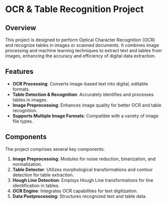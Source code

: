 # OCR & Table Recognition Project

## Overview
This project is designed to perform Optical Character Recognition (OCR) and recognize tables in images or scanned documents. It combines image processing and machine learning techniques to extract text and tables from images, enhancing the accuracy and efficiency of digital data extraction.

## Features
- **OCR Processing**: Converts image-based text into digital, editable formats.
- **Table Detection & Recognition**: Accurately identifies and processes tables in images.
- **Image Preprocessing**: Enhances image quality for better OCR and table recognition.
- **Supports Multiple Image Formats**: Compatible with a variety of image file types.

## Components
The project comprises several key components:
1. **Image Preprocessing**: Modules for noise reduction, binarization, and normalization.
2. **Table Detector**: Utilizes morphological transformations and contour detection for table extraction.
3. **Hough Line Detection**: Employs Hough Line transformations for line identification in tables.
4. **OCR Engine**: Integrates OCR capabilities for text digitization.
5. **Data Postprocessing**: Structures recognized text and table data.